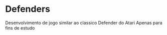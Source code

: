 # Defenders
Desenvolvimento de jogo similar ao classico Defender do Atari
Apenas para fins de estudo
